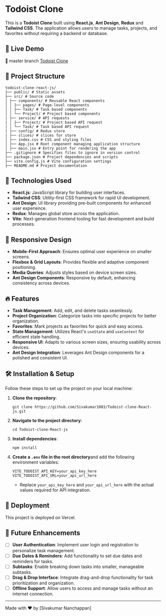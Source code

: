 # Todoist Clone

This is a **Todoist Clone** built using **React.js**, **Ant Design**, **Redux** and **Tailwind CSS**. The application allows users to manage tasks, projects, and favorites without requiring a backend or database.

## 🚀 Live Demo

🔗 master branch [Todoist Clone](https://todoist-clone-react-js.vercel.app/)

## 📂 Project Structure
```
todoist-clone-react-js/ 
├── public/ # Static assets 
├── src/ # Source code 
│ ├── components/ # Reusable React components 
│ │ ├── pages/ # Page-level components 
│ │ ├── Task/ # Task based components 
│ │ └── Project/ # Project based components 
| ├── service/ # API requests
| │ ├── Project/ # Project based API request
| │ └── Task/ # Task based API request
| ├── config/ # Redux store
| ├── slices/ # slices for store
│ ├── index.css # CSS and styling files 
│ ├── App.jsx # Root component managing application structure 
│ ├── main.jsx # Entry point for rendering the app 
├── .gitignore # Specifies files to ignore in version control 
├── package.json # Project dependencies and scripts 
├── vite.config.js # Vite configuration settings 
├── README.md # Project documentation
```

## 🚀 Technologies Used

- **React.js**: JavaScript library for building user interfaces.
- **Tailwind CSS**: Utility-first CSS framework for rapid UI development.
- **Ant Design**: UI library providing pre-built components for enhanced user experience.
- **Redux**: Manages global store across the application.
- **Vite**: Next-generation frontend tooling for fast development and build processes.

## 📱 Responsive Design

- **Mobile-First Approach**: Ensures optimal user experience on smaller screens.
- **Flexbox & Grid Layouts**: Provides flexible and adaptive component positioning.
- **Media Queries**: Adjusts styles based on device screen sizes.
- **Ant Design Components**: Responsive by default, enhancing consistency across devices.

## 🔥 Features

- **Task Management**: Add, edit, and delete tasks seamlessly.
- **Project Organization**: Categorize tasks into specific projects for better organization.
- **Favorites**: Mark projects as favorites for quick and easy access.
- **State Management**: Utilizes React's `useState` and `useContext` for efficient state handling.
- **Responsive UI**: Adapts to various screen sizes, ensuring usability across devices.
- **Ant Design Integration**: Leverages Ant Design components for a polished and consistent UI.

## 🛠 Installation & Setup
Follow these steps to set up the project on your local machine:

1. **Clone the repository**:
   ```
   git clone https://github.com/Sivakumar1003/Todoist-clone-React-js.git
   ```
2. **Navigate to the project directory**:
    ```
    cd Todoist-clone-React-js
    ```
3. **Install dependencies**: 
    ```
    npm install
    ```
4. **Create a `.env` file in the root directory**and add the following environment variables:
    ```
    VITE_TODOIST_API_KEY=your_api_key_here
    VITE_TODOIST_API_URL=your_api_url_here
    ```
    * Replace `your_api_key_here` and `your_api_url_here` with the actual values required for API integration.

## 🚀 Deployment
This project is deployed on Vercel.

## 🔮 Future Enhancements
- [ ] **User Authentication**: Implement user login and registration to personalize task management.
- [ ] **Due Dates & Reminders**: Add functionality to set due dates and reminders for tasks.
- [ ] **Subtasks**: Enable breaking down tasks into smaller, manageable subtasks.
- [ ] **Drag & Drop Interface**: Integrate drag-and-drop functionality for task prioritization and organization.
- [ ] **Offline Support**: Allow users to access and manage tasks without an internet connection.

---
Made with ❤️ by [Sivakumar Nanchappan]

